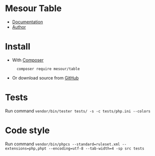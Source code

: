 # Mesour Table

- [Documentation](http://components.mesour.com/component/table)
- [Author](http://mesour.com)

# Install

- With [Composer](https://getcomposer.org)

        composer require mesour/table

- Or download source from [GitHub](https://github.com/mesour/table/releases)

# Tests

Run command `vendor/bin/tester tests/ -s -c tests/php.ini --colors`

# Code style

Run command `vendor/bin/phpcs --standard=ruleset.xml --extensions=php,phpt --encoding=utf-8 --tab-width=4 -sp src tests`
